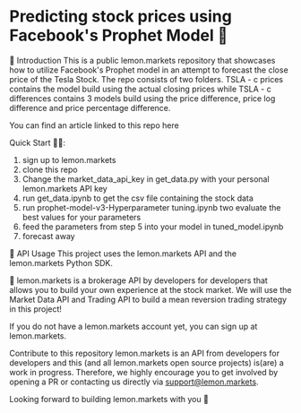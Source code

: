 # Predicting stock prices using Facebook's Prophet Model 🍋 #

👋 Introduction
This is a public lemon.markets repository that showcases how to utilize Facebook's Prophet model in an attempt to forecast the close price of the Tesla Stock. The repo consists of two folders. TSLA - c prices contains the model build using the actual closing prices while TSLA - c differences contains 3 models build using the price difference, price log difference and price percentage difference.

You can find an article linked to this repo here

Quick Start 🏃‍♂️:
1. sign up to lemon.markets
2. clone this repo
3. Change the market_data_api_key in get_data.py with your personal lemon.markets API key
4. run get_data.ipynb to get the csv file containing the stock data
5. run prophet-model-v3-Hyperparameter tuning.ipynb two evaluate the best values for your parameters
6. feed the parameters from step 5 into your model in tuned_model.ipynb
7. forecast away

🔌 API Usage
This project uses the lemon.markets API and the lemon.markets Python SDK.

🍋 lemon.markets is a brokerage API by developers for developers that allows you to build your own experience at the stock market. We will use the Market Data API and Trading API to build a mean reversion trading strategy in this project!

If you do not have a lemon.markets account yet, you can sign up at lemon.markets.


Contribute to this repository
lemon.markets is an API from developers for developers and this (and all lemon.markets open source projects) is(are) a work in progress. Therefore, we highly encourage you to get involved by opening a PR or contacting us directly via support@lemon.markets.

Looking forward to building lemon.markets with you 🍋
